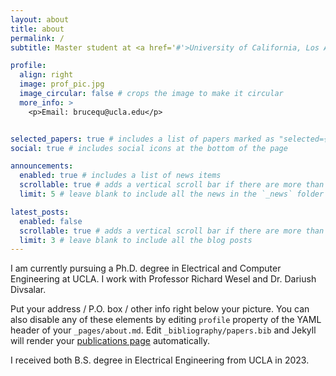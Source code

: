 ```yaml
---
layout: about
title: about
permalink: /
subtitle: Master student at <a href='#'>University of California, Los Angeles</a>

profile:
  align: right
  image: prof_pic.jpg
  image_circular: false # crops the image to make it circular
  more_info: >
    <p>Email: brucequ@ucla.edu</p>


selected_papers: true # includes a list of papers marked as "selected={true}"
social: true # includes social icons at the bottom of the page

announcements:
  enabled: true # includes a list of news items
  scrollable: true # adds a vertical scroll bar if there are more than 3 news items
  limit: 5 # leave blank to include all the news in the `_news` folder

latest_posts:
  enabled: false
  scrollable: true # adds a vertical scroll bar if there are more than 3 new posts items
  limit: 3 # leave blank to include all the blog posts
---
```


I am currently pursuing a Ph.D. degree in Electrical and Computer Engineering at UCLA. I work with Professor Richard Wesel and Dr. Dariush Divsalar.

Put your address / P.O. box / other info right below your picture. You can also disable any of these elements by editing `profile` property of the YAML header of your `_pages/about.md`. Edit `_bibliography/papers.bib` and Jekyll will render your [publications page](/al-folio/publications/) automatically.

I received both B.S. degree in Electrical Engineering from UCLA in 2023.

